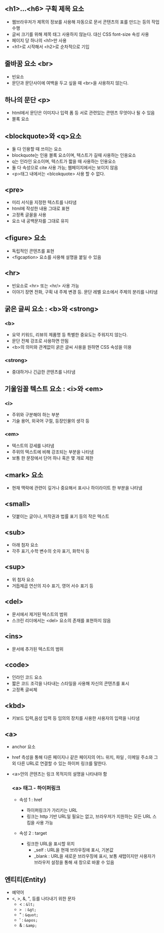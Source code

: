 ## &lt;h1&gt;...&lt;h6&gt; 구획 제목 요소
- 웹브라우저가 제목의 정보를 사용해 자동으로 문서 콘텐츠의 표를 만드는 등의 작업 수행
- 글씨 크기를 위해 제목 태그 사용하지 않늗다. 대신 CSS font-size 속성 사용
- 페이지 당 하나의 &lt;h1&gt;만 사용
- &lt;h1&gt;로 시작해서 &lt;h2&gt;로 순차적으로 기입

## 줄바꿈 요소 &lt;br&gt;
- 빈요소
- 문단과 문단사이에 여백을 두고 싶을 때 &lt;br&gt;을 사용하지 않는다.

## 하나의 문단 &lt;p&gt;
- html에서 문단은 이미지나 입력 폼 등 서로 관련있는 콘텐츠 무엇이나 될 수 있음
- 블록 요소

## &lt;blockquote&gt;와 &lt;q&gt;요소
- 둘 다 인용할 때 쓰이는 요소
- blockquote는 인용 블록 요소이며, 텍스트가 길때 사용하는 인용요소
- q는 인라인 요소이며, 텍스트가 짧을 때 사용하는 인용요소
- 둘 다 속성으로 cite 사용 가능; 웹페이지에서는 보이지 않음
- &lt;p&gt;태그 내에서는 &lt;blcokquote&gt; 사용 할 수 
없다.

## &lt;pre&gt;
- 미리 서식을 지정한 텍스트를 나타냄
- html에 작성한 내용 그대로 표현
- 고정폭 글꼴을 사용 
- 요소 내 공백문자를 그대로 유지

## &lt;figure&gt; 요소
- 독립적인 콘텐츠를 표현
- &lt;figcaption&gt; 요소를 사용해 설명을 붙일 수 있음

## &lt;hr&gt;
- 빈요소로 &lt;hr&gt; 또는 &lt;hr/&gt; 사용 가능
- 이야기 장면 전화, 구획 내 주제 변경 등. 문단 레벨 요소에서 주제의 분리를 나타냄

## 굵은 글씨 요소 : &lt;b&gt;와 &lt;strong&gt;

  ### &lt;b&gt;
  - 요약 키워드, 리뷰의 제품명 등 특별한 중요도는 주워지지 않는다.
  - 문단 전체 강조로 사용하면 안됨
  - &lt;b&gt;의 의미와 관계없이 굵은 글씨 사용을 원하면 CSS 속성을 이용

  ### &lt;strong&gt;
  - 중대하거나 긴급한 콘텐츠를 나타냄
  
## 기울임꼴 텍스트 요소 : &lt;i&gt;와 &lt;em&gt;

### &lt;i&gt;
- 주위와 구분해야 하는 부분
- 기술 용어, 외국어 구절, 등장인물의 생각 등

### &lt;em&gt;
- 텍스트의 강세를 나타냄
- 주위의 텍스트에 비해 강조되는 부분을 나타냄
- 보통 한 문장에서 단어 하나 혹은 몇 개로 제한

## &lt;mark&gt; 요소
- 현재 맥락에 관련이 깊거나 중요해서 표시나 하이라이트 한 부분을 나타냄

## &lt;small&gt;
- 덧붙이는 글이나, 저작권과 법률 표기 등의 작은 텍스트

## &lt;sub&gt;
- 아래 첨자 요소
- 각주 표기,수학 변수의 숫자 표기, 화학식 등

## &lt;sup&gt;
- 위 첨자 요소
- 거듭제곱 연산의 지수 표기, 영어 서수 표기 등

## &lt;del&gt;
- 문서에서 제거된 텍스트의 범위
- 스크린 리더에서는 &lt;del&gt; 요소의 존재를 표현하지 않음

## &lt;ins&gt;
- 문서에 추가된 텍스트의 범위

## &lt;code&gt;
- 인라인 코드 요소
- 짧은 코드 조각을 나타내는 스타일을 사용해 자신의 콘텐츠를 표시
- 고정폭 글씨체

## &lt;kbd&gt;
- 키보드 입력,음성 입력 등 임의의 장치를 사용한 사용자의 입력을 나타냄

## &lt;a&gt;
- anchor 요소
- href 측성을 통해 다른 페이지나 같은 페이지의 어느 위치, 파일 , 이메일 주소와 그 외 다른 URL로 연결할 수 있는 하이퍼 링크를 말한다.
- &lt;a&gt;안의 콘텐츠는 링크 목적지의 설명을 나타내야 함

  ### &lt;a&gt; 태그 - 하이퍼링크
  - 속성 1 : href 
    -  하이퍼링크가 가리키는 URL
    - 링크는 http 기반 URL일 필요는 없고, 브라우저가 지원하는 모든 URL 스킴을 사용 가능
  
  - 속성 2 : target
    - 링크한 URL을 표시할 위치
      - _self : URL을 현재 브라우징에 표시, 기본값
      - _blank : URL을 새로운 브라우징에 표시, 보통 새탭이지만 사용자가 브라우저 설정을 통해 새 창으로 바꿀 수 있음
  
 ## 엔티티(Entity)

- 예약어
- <, >, &, ", 등를 나타내기 위한 문자
  - < :  ``` &lt; ```
  - ```> ``` :  ```&gt; ```
  - " :  ``` &quot; ```
  - ' :  ``` &apos; ```
  - & :  ``` &amp; ```


